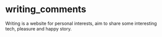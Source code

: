 # writing_comments
Writing is a website for personal interests, aim to share some interesting tech, pleasure and happy story.
